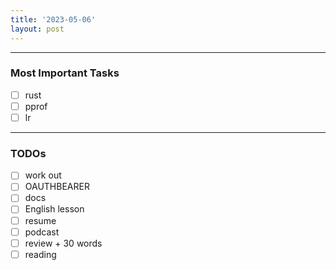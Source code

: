 ```yaml
---
title: '2023-05-06'
layout: post
---
```


---

### Most Important Tasks

- [ ] rust
- [ ] pprof
- [ ] lr

---

### TODOs

- [ ] work out
- [ ] OAUTHBEARER
- [ ] docs
- [ ] English lesson
- [ ] resume
- [ ] podcast
- [ ] review + 30 words
- [ ] reading
